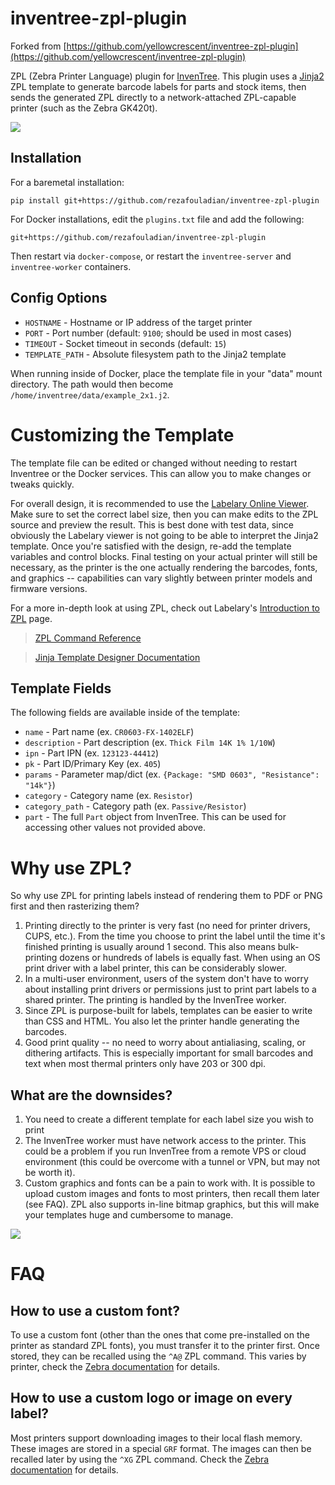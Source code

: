 # inventree-zpl-plugin

Forked from [https://github.com/yellowcrescent/inventree-zpl-plugin](https://github.com/yellowcrescent/inventree-zpl-plugin)

ZPL (Zebra Printer Language) plugin for [InvenTree](https://inventree.org/). This plugin uses a [Jinja2](https://jinja.palletsprojects.com/en/3.1.x/) ZPL template to generate barcode labels for parts and stock items, then sends the generated ZPL directly to a network-attached ZPL-capable printer (such as the Zebra GK420t).

![](https://ss.ycnrg.org/jotunn_20230312_013013.png)

## Installation

For a baremetal installation:

```
pip install git+https://github.com/rezafouladian/inventree-zpl-plugin
```

For Docker installations, edit the `plugins.txt` file and add the following:
```
git+https://github.com/rezafouladian/inventree-zpl-plugin
```

Then restart via `docker-compose`, or restart the `inventree-server` and `inventree-worker` containers.

## Config Options

* `HOSTNAME` - Hostname or IP address of the target printer
* `PORT` - Port number (default: `9100`; should be used in most cases)
* `TIMEOUT` - Socket timeout in seconds (default: `15`)
* `TEMPLATE_PATH` - Absolute filesystem path to the Jinja2 template

When running inside of Docker, place the template file in your "data" mount directory. The path would then become `/home/inventree/data/example_2x1.j2`.

# Customizing the Template

The template file can be edited or changed without needing to restart Inventree or the Docker services. This can allow you to make changes or tweaks quickly.

For overall design, it is recommended to use the [Labelary Online Viewer](http://labelary.com/viewer.html). Make sure to set the correct label size, then you can make edits to the ZPL source and preview the result. This is best done with test data, since obviously the Labelary viewer is not going to be able to interpret the Jinja2 template. Once you're satisfied with the design, re-add the template variables and control blocks. Final testing on your actual printer will still be necessary, as the printer is the one actually rendering the barcodes, fonts, and graphics -- capabilities can vary slightly between printer models and firmware versions.

For a more in-depth look at using ZPL, check out Labelary's [Introduction to ZPL](http://labelary.com/zpl.html) page.

> [ZPL Command Reference](http://labelary.com/docs.html)

> [Jinja Template Designer Documentation](https://jinja.palletsprojects.com/en/3.1.x/templates/)

## Template Fields

The following fields are available inside of the template:

* `name` - Part name (ex. `CR0603-FX-1402ELF`)
* `description` - Part description (ex. `Thick Film 14K 1% 1/10W`)
* `ipn` - Part IPN (ex. `123123-44412`)
* `pk` - Part ID/Primary Key (ex. `405`)
* `params` - Parameter map/dict (ex. `{Package: "SMD 0603", "Resistance": "14k"}`)
* `category` - Category name (ex. `Resistor`)
* `category_path` - Category path (ex. `Passive/Resistor`)
* `part` - The full `Part` object from InvenTree. This can be used for accessing other values not provided above.

# Why use ZPL?

So why use ZPL for printing labels instead of rendering them to PDF or PNG first and then rasterizing them?

1. Printing directly to the printer is very fast (no need for printer drivers, CUPS, etc.). From the time you choose to print the label until the time it's finished printing is usually around 1 second. This also means bulk-printing dozens or hundreds of labels is equally fast. When using an OS print driver with a label printer, this can be considerably slower.
2. In a multi-user environment, users of the system don't have to worry about installing print drivers or permissions just to print part labels to a shared printer. The printing is handled by the InvenTree worker.
3. Since ZPL is purpose-built for labels, templates can be easier to write than CSS and HTML. You also let the printer handle generating the barcodes.
4. Good print quality -- no need to worry about antialiasing, scaling, or dithering artifacts. This is especially important for small barcodes and text when most thermal printers only have 203 or 300 dpi.

## What are the downsides?

1. You need to create a different template for each label size you wish to print
2. The InvenTree worker must have network access to the printer. This could be a problem if you run InvenTree from a remote VPS or cloud environment (this could be overcome with a tunnel or VPN, but may not be worth it).
3. Custom graphics and fonts can be a pain to work with. It is possible to upload custom images and fonts to most printers, then recall them later (see FAQ). ZPL also supports in-line bitmap graphics, but this will make your templates huge and cumbersome to manage.

![](https://ss.ycnrg.org/jotunn_20230312_013159.png)

# FAQ

## How to use a custom font?
To use a custom font (other than the ones that come pre-installed on the printer as standard ZPL fonts), you must transfer it to the printer first. Once stored, they can be recalled using the `^A@` ZPL command.  This varies by printer, check the [Zebra documentation](https://supportcommunity.zebra.com/s/article/Downloading-and-Using-Fonts-on-Zebra-ZPL-Printers) for details.

## How to use a custom logo or image on every label?
Most printers support downloading images to their local flash memory. These images are stored in a special `GRF` format. The images can then be recalled later by using the `^XG` ZPL command. Check the [Zebra documentation](https://supportcommunity.zebra.com/s/article/Convert-Download-and-Print-Graphics-to-a-ZPL-compatible-Zebra-Printer) for details.


